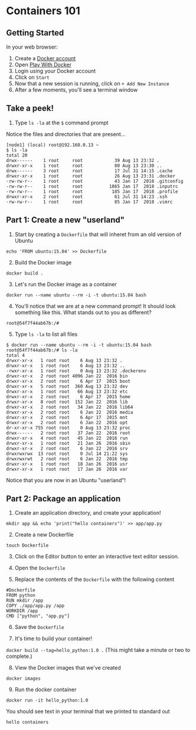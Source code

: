 # Containers 101

## Getting Started

In your web browser:

1. Create a [Docker account](https://hub.docker.com/signup)
1. Open <a href="https://labs.play-with-docker.com">Play With Docker</a>
1. Login using your Docker account
1. Click on `Start`
1. Now that a new session is running, click on `+ Add New Instance`
1. After a few moments, you'll see a terminal window

## Take a peek!

1. Type `ls -la` at the `$` command prompt

Notice the files and directories that are present...

```
[node1] (local) root@192.168.0.13 ~
$ ls -la
total 20
drwx------    1 root     root            39 Aug 13 23:32 .
drwxr-xr-x    1 root     root            80 Aug 13 23:30 ..
drwx------    3 root     root            17 Jul 31 14:15 .cache
drwxr-xr-x    1 root     root            26 Aug 13 23:31 .docker
-rw-rw-r--    1 root     root            43 Jan 17  2018 .gitconfig
-rw-rw-r--    1 root     root          1865 Jan 17  2018 .inputrc
-rw-rw-r--    1 root     root           185 Jan 17  2018 .profile
drwxr-xr-x    2 root     root            61 Jul 31 14:23 .ssh
-rw-rw-r--    1 root     root            85 Jan 17  2018 .vimrc
```

## Part 1: Create a new "userland"

1. Start by creating a `Dockerfile` that will inheret from an old version of Ubuntu

`echo 'FROM ubuntu:15.04' >> Dockerfile`

2. Build the Docker image 

`docker build .`

3. Let's run the Docker image as a container

`docker run --name ubuntu --rm -i -t ubuntu:15.04 bash`

4. You'll notice that we are at a new command prompt! It should look something like this. What stands out to you as different?

`root@54f7f44ab67b:/#`

5. Type `ls -la` to list all files

```
$ docker run --name ubuntu --rm -i -t ubuntu:15.04 bash
root@54f7f44ab67b:/# ls -la
total 4
drwxr-xr-x   1 root root    6 Aug 13 23:32 .
drwxr-xr-x   1 root root    6 Aug 13 23:32 ..
-rwxr-xr-x   1 root root    0 Aug 13 23:32 .dockerenv
drwxr-xr-x   2 root root 4096 Jan 22  2016 bin
drwxr-xr-x   2 root root    6 Apr 17  2015 boot
drwxr-xr-x   5 root root  360 Aug 13 23:32 dev
drwxr-xr-x   1 root root   66 Aug 13 23:32 etc
drwxr-xr-x   2 root root    6 Apr 17  2015 home
drwxr-xr-x   8 root root  152 Jan 22  2016 lib
drwxr-xr-x   2 root root   34 Jan 22  2016 lib64
drwxr-xr-x   2 root root    6 Jan 22  2016 media
drwxr-xr-x   2 root root    6 Apr 17  2015 mnt
drwxr-xr-x   2 root root    6 Jan 22  2016 opt
dr-xr-xr-x 755 root root    0 Aug 13 23:32 proc
drwx------   2 root root   37 Jan 22  2016 root
drwxr-xr-x   4 root root   45 Jan 22  2016 run
drwxr-xr-x   1 root root   21 Jan 26  2016 sbin
drwxr-xr-x   2 root root    6 Jan 22  2016 srv
drwxrwxrwx  13 root root    0 Jul 14 21:22 sys
drwxrwxrwt   2 root root    6 Jan 22  2016 tmp
drwxr-xr-x   1 root root   18 Jan 26  2016 usr
drwxr-xr-x   1 root root   17 Jan 26  2016 var
```

Notice that you are now in an Ubuntu "userland"!

## Part 2: Package an application

1. Create an application directory, and create your application!

`mkdir app && echo 'print("hello containers")' >> app/app.py`

2. Create a new Dockerfile

`touch Dockerfile`

3. Click on the Editor button to enter an interactive text editor session.

4. Open the `Dockerfile`

5. Replace the contents of the `Dockerfile` with the following content

```
#Dockerfile
FROM python
RUN mkdir /app
COPY ./app/app.py /app
WORKDIR /app
CMD ["python", "app.py"]
```

6. Save the `Dockerfile`

7. It's time to build your container!

`docker build --tag=hello_python:1.0 .` (This might take a minute or two to complete.)

8. View the Docker images that we've created

`docker images`

9. Run the docker container

`docker run -it hello_python:1.0`

You should see text in your terminal that we printed to standard out

`hello containers`

